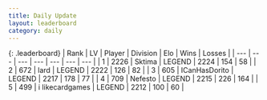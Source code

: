 ```yaml
---
title: Daily Update
layout: leaderboard
category: daily
---
```


{: .leaderboard}
| Rank | LV | Player | Division | Elo | Wins | Losses |
| --- | --- | --- | --- | --- | --- | --- |
| <span data-change="18">1</span> | 2226 | <span title="ID: 353063">Sktima</span> | LEGEND | <span data-change="68">2224</span> | <span data-change="20">154</span> | <span data-change="5">58</span> |
| <span data-change="15">2</span> | 672 | <span title="ID: 515615">lard</span> | LEGEND | <span data-change="59">2222</span> | <span data-change="14">126</span> | <span data-change="4">82</span> |
| <span data-change="-2">3</span> | 605 | <span title="ID: 415713">ICanHasDorito</span> | LEGEND | <span data-change="-45">2217</span> | <span data-change="11">178</span> | <span data-change="10">77</span> |
| <span data-change="9">4</span> | 709 | <span title="ID: 178721">Nefesto</span> | LEGEND | <span data-change="42">2215</span> | <span data-change="34">226</span> | <span data-change="22">164</span> |
| <span data-change="11">5</span> | 499 | <span title="ID: 700593">i likecardgames</span> | LEGEND | <span data-change="49">2212</span> | <span data-change="10">100</span> | <span data-change="4">60</span> |